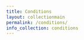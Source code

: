 ```yaml
---
title: Conditions
layout: collectionmain
permalink: /conditions/
info_collection: conditions
---
```


<!-- To add conditions, create a new file in the _conditions folder, not here -->
